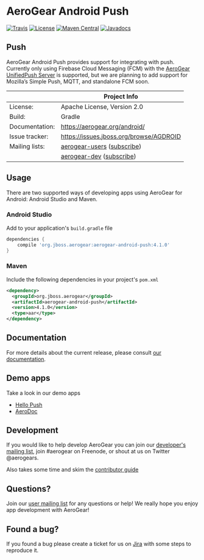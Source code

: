 # AeroGear Android Push

[![Travis](https://img.shields.io/travis/aerogear/aerogear-android-push.svg)](http://travis-ci.org/aerogear/aerogear-android-push)
[![License](https://img.shields.io/badge/-Apache%202.0-blue.svg)](https://opensource.org/s/Apache-2.0)
[![Maven Central](https://img.shields.io/maven-central/v/org.jboss.aerogear/aerogear-android-push.svg)](http://search.maven.org/#search%7Cga%7C1%7Caerogear-android-push)
[![Javadocs](http://www.javadoc.io/badge/org.jboss.aerogear/aerogear-android-push.svg?color=blue)](http://www.javadoc.io/doc/org.jboss.aerogear/aerogear-android-push)

## Push

AeroGear Android Push provides support for integrating with push. Currently only using Firebase Cloud Messaging (FCM) with the [AeroGear UnifiedPush Server](https://github.com/aerogear/aerogear-unifiedpush-server) is supported, but we are planning to add support for Mozilla’s Simple Push, MQTT, and standalone FCM soon.

|                 | Project Info  |
| --------------- | ------------- |
| License:        | Apache License, Version 2.0  |
| Build:          | Gradle |
| Documentation:  | https://aerogear.org/android/ |
| Issue tracker:  | https://issues.jboss.org/browse/AGDROID  |
| Mailing lists:  | [aerogear-users](http://aerogear-users.1116366.n5.nabble.com/) ([subscribe](https://lists.jboss.org/mailman/listinfo/aerogear-users))  |
|                 | [aerogear-dev](http://aerogear-dev.1069024.n5.nabble.com/) ([subscribe](https://lists.jboss.org/mailman/listinfo/aerogear-dev))  |

## Usage

There are two supported ways of developing apps using AeroGear for Android: Android Studio and Maven.

### Android Studio

Add to your application's `build.gradle` file

```groovy
dependencies {
    compile 'org.jboss.aerogear:aerogear-android-push:4.1.0'
}
```

### Maven

Include the following dependencies in your project's `pom.xml`

```xml
<dependency>
  <groupId>org.jboss.aerogear</groupId>
  <artifactId>aerogear-android-push</artifactId>
  <version>4.1.0</version>
  <type>aar</type>
</dependency>
```

## Documentation

For more details about the current release, please consult [our documentation](http://aerogear.org/android/).

## Demo apps

Take a look in our demo apps

* [Hello Push](https://github.com/aerogear/aerogear-android-cookbook/tree/master/HelloPush)
* [AeroDoc](https://github.com/aerogear/aerogear-android-cookbook/tree/master/AeroDoc)

## Development

If you would like to help develop AeroGear you can join our [developer's mailing list](https://lists.jboss.org/mailman/listinfo/aerogear-dev), join #aerogear on Freenode, or shout at us on Twitter @aerogears.

Also takes some time and skim the [contributor guide](http://aerogear.org/docs/guides/Contributing/)

## Questions?

Join our [user mailing list](https://lists.jboss.org/mailman/listinfo/aerogear-users) for any questions or help! We really hope you enjoy app development with AeroGear!

## Found a bug?

If you found a bug please create a ticket for us on [Jira](https://issues.jboss.org/browse/AGDROID) with some steps to reproduce it.

